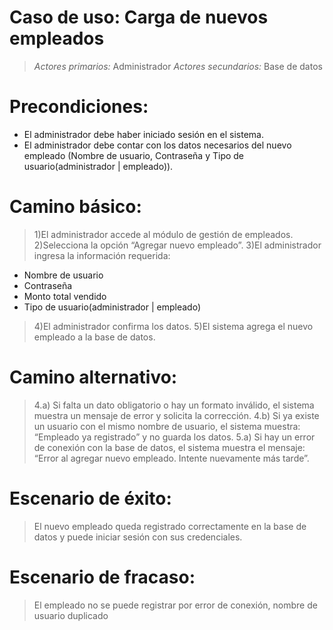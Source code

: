 # Caso de uso: Carga de nuevos empleados

> *Actores primarios:* Administrador
> *Actores secundarios:* Base de datos

# Precondiciones:
- El administrador debe haber iniciado sesión en el sistema.
- El administrador debe contar con los datos necesarios del nuevo empleado (Nombre de usuario, Contraseña y Tipo de usuario(administrador | empleado)).

# Camino básico:

> 1)El administrador accede al módulo de gestión de empleados.
2)Selecciona la opción “Agregar nuevo empleado”.
3)El administrador ingresa la información requerida: 
- Nombre de usuario
- Contraseña
- Monto total vendido
- Tipo de usuario(administrador | empleado) 
>4)El administrador confirma los datos.
5)El sistema agrega el nuevo empleado a la base de datos.


# Camino alternativo:

> 4.a) Si falta un dato obligatorio o hay un formato inválido, el sistema muestra un mensaje de error y solicita la corrección.
4.b) Si ya existe un usuario con el mismo nombre de usuario, el sistema muestra: “Empleado ya registrado” y no guarda los datos.
5.a) Si hay un error de conexión con la base de datos, el sistema muestra el mensaje: “Error al agregar nuevo empleado. Intente nuevamente más tarde”.

# Escenario de éxito:

> El nuevo empleado queda registrado correctamente en la base de datos y puede iniciar sesión con sus credenciales.

# Escenario de fracaso:

> El empleado no se puede registrar por error de conexión, nombre de usuario duplicado

